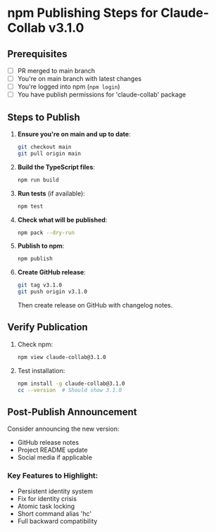 # npm Publishing Steps for Claude-Collab v3.1.0

## Prerequisites
- [ ] PR merged to main branch
- [ ] You're on main branch with latest changes
- [ ] You're logged into npm (`npm login`)
- [ ] You have publish permissions for 'claude-collab' package

## Steps to Publish

1. **Ensure you're on main and up to date**:
   ```bash
   git checkout main
   git pull origin main
   ```

2. **Build the TypeScript files**:
   ```bash
   npm run build
   ```

3. **Run tests** (if available):
   ```bash
   npm test
   ```

4. **Check what will be published**:
   ```bash
   npm pack --dry-run
   ```

5. **Publish to npm**:
   ```bash
   npm publish
   ```

6. **Create GitHub release**:
   ```bash
   git tag v3.1.0
   git push origin v3.1.0
   ```

   Then create release on GitHub with changelog notes.

## Verify Publication

1. Check npm:
   ```bash
   npm view claude-collab@3.1.0
   ```

2. Test installation:
   ```bash
   npm install -g claude-collab@3.1.0
   cc --version  # Should show 3.1.0
   ```

## Post-Publish Announcement

Consider announcing the new version:
- GitHub release notes
- Project README update
- Social media if applicable

### Key Features to Highlight:
- Persistent identity system
- Fix for identity crisis
- Atomic task locking
- Short command alias 'hc'
- Full backward compatibility